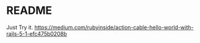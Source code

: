 # README

Just Try it.
https://medium.com/rubyinside/action-cable-hello-world-with-rails-5-1-efc475b0208b

